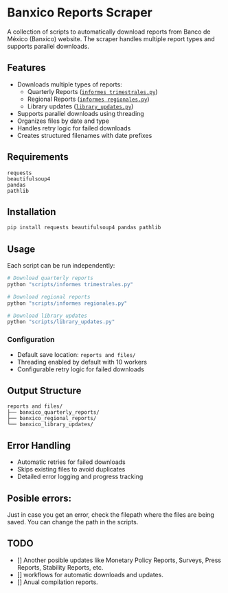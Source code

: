 # Banxico Reports Scraper

A collection of scripts to automatically download reports from Banco de México (Banxico) website. The scraper handles multiple report types and supports parallel downloads.

## Features

- Downloads multiple types of reports:
  - Quarterly Reports ([`informes trimestrales.py`](scripts/informes%20trimestrales.py))
  - Regional Reports ([`informes regionales.py`](scripts/informes%20regionales.py)) 
  - Library updates ([`library_updates.py`](scripts/library_updates.py))
- Supports parallel downloads using threading
- Organizes files by date and type
- Handles retry logic for failed downloads
- Creates structured filenames with date prefixes

## Requirements

```
requests
beautifulsoup4
pandas
pathlib
```

## Installation

```sh
pip install requests beautifulsoup4 pandas pathlib
```

## Usage

Each script can be run independently:

```sh
# Download quarterly reports
python "scripts/informes trimestrales.py"

# Download regional reports 
python "scripts/informes regionales.py"

# Download library updates
python "scripts/library_updates.py"
```

### Configuration

- Default save location: `reports and files/`
- Threading enabled by default with 10 workers
- Configurable retry logic for failed downloads

## Output Structure

```
reports and files/
├── banxico_quarterly_reports/
├── banxico_regional_reports/
└── banxico_library_updates/
```

## Error Handling

- Automatic retries for failed downloads
- Skips existing files to avoid duplicates
- Detailed error logging and progress tracking

## Posible errors:

Just in case you get an error, check the filepath where the files are being saved. You can change the path in the scripts.

## TODO

- [] Another posible updates like Monetary Policy Reports, Surveys, Press Reports, Stability Reports, etc.
- [] workflows for automatic downloads and updates.
- [] Anual compilation reports.